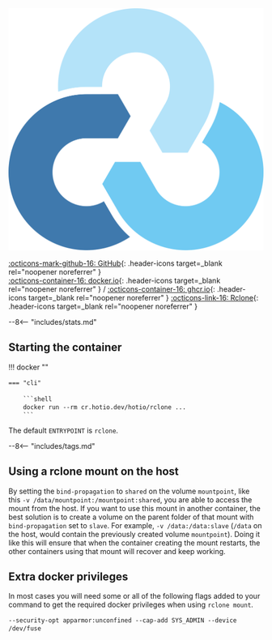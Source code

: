 <div class="image-logo"><img src="/img/image-logos/rclone.svg" alt="logo"></div>

[:octicons-mark-github-16: GitHub](https://github.com/hotio/rclone){: .header-icons target=_blank rel="noopener noreferrer" }  
[:octicons-container-16: docker.io](https://hub.docker.com/r/hotio/rclone){: .header-icons target=_blank rel="noopener noreferrer" }
 / [:octicons-container-16: ghcr.io](https://github.com/orgs/hotio/packages/container/package/rclone){: .header-icons target=_blank rel="noopener noreferrer" }
[:octicons-link-16: Rclone](https://github.com/rclone/rclone){: .header-icons target=_blank rel="noopener noreferrer" }  

--8<-- "includes/stats.md"

## Starting the container

!!! docker ""

    === "cli"

        ```shell
        docker run --rm cr.hotio.dev/hotio/rclone ...
        ```

The default `ENTRYPOINT` is `rclone`.

--8<-- "includes/tags.md"

## Using a rclone mount on the host

By setting the `bind-propagation` to `shared` on the volume `mountpoint`, like this `-v /data/mountpoint:/mountpoint:shared`, you are able to access the mount from the host. If you want to use this mount in another container, the best solution is to create a volume on the parent folder of that mount with `bind-propagation` set to `slave`. For example, `-v /data:/data:slave` (`/data` on the host, would contain the previously created volume `mountpoint`). Doing it like this will ensure that when the container creating the mount restarts, the other containers using that mount will recover and keep working.

## Extra docker privileges

In most cases you will need some or all of the following flags added to your command to get the required docker privileges when using `rclone mount`.

```shell
--security-opt apparmor:unconfined --cap-add SYS_ADMIN --device /dev/fuse
```
